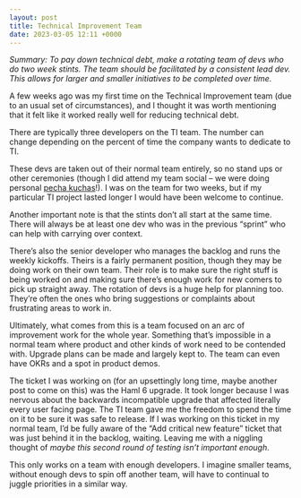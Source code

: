 ```yaml
---
layout: post
title: Technical Improvement Team
date: 2023-03-05 12:11 +0000
---
```


_Summary: To pay down technical debt, make a rotating team of devs who do two
week stints. The team should be facilitated by a consistent lead dev. This
allows for larger and smaller initiatives to be completed over time._

A few weeks ago was my first time on the Technical Improvement team (due to an
usual set of circumstances), and I thought it was worth mentioning that it felt
like it worked really well for reducing technical debt.

There are typically three developers on the TI team. The number can change
depending on the percent of time the company wants to dedicate to TI.

These devs are taken out of their normal team entirely, so no stand ups or
other ceremonies (though I did attend my team social – we were doing personal
[pecha kuchas]!). I was on the team for two weeks, but if my particular TI
project lasted longer I would have been welcome to continue.

Another important note is that the stints don’t all start at the same time.
There will always be at least one dev who was in the previous “sprint” who can
help with carrying over context.

There’s also the senior developer who manages the backlog and runs the weekly
kickoffs. Theirs is a fairly permanent position, though they may be doing work
on their own team. Their role is to make sure the right stuff is being worked
on and making sure there’s enough work for new comers to pick up straight away.
The rotation of devs is a huge help for planning too. They’re often the ones
who bring suggestions or complaints about frustrating areas to work in.

Ultimately, what comes from this is a team focused on an arc of improvement
work for the whole year. Something that’s impossible in a normal team where
product and other kinds of work need to be contended with. Upgrade plans can be
made and largely kept to. The team can even have OKRs and a spot in product
demos.

The ticket I was working on (for an upsettingly long time, maybe another post
to come on this) was the Haml 6 upgrade. It took longer because I was nervous
about the backwards incompatible upgrade that affected literally every user
facing page. The TI team gave me the freedom to spend the time on it to be sure
it was safe to release. If I was working on this ticket in my normal team, I’d
be fully aware of the “Add critical new feature” ticket that was just behind it
in the backlog, waiting. Leaving me with a niggling thought of _maybe this
second round of testing isn’t important enough_.

This only works on a team with enough developers. I imagine smaller teams,
without enough devs to spin off another team, will have to continual to juggle
priorities in a similar way.

[pecha kuchas]: https://www.academicsources.co.uk/2021/11/13/10-things-to-know-about-pecha-kucha/
